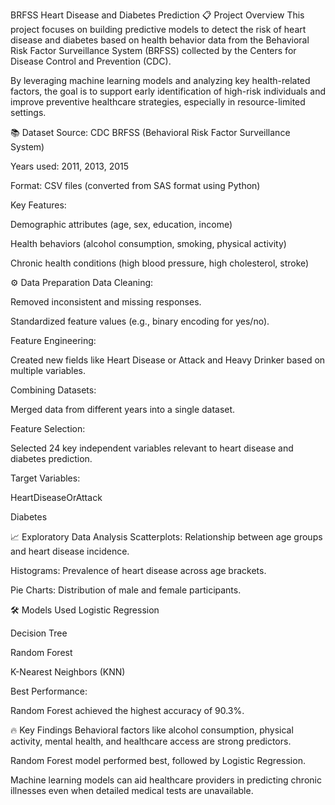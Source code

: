 BRFSS Heart Disease and Diabetes Prediction
📋 Project Overview
This project focuses on building predictive models to detect the risk of heart disease and diabetes based on health behavior data from the Behavioral Risk Factor Surveillance System (BRFSS) collected by the Centers for Disease Control and Prevention (CDC).

By leveraging machine learning models and analyzing key health-related factors, the goal is to support early identification of high-risk individuals and improve preventive healthcare strategies, especially in resource-limited settings.

📚 Dataset
Source: CDC BRFSS (Behavioral Risk Factor Surveillance System)

Years used: 2011, 2013, 2015

Format: CSV files (converted from SAS format using Python)

Key Features:

Demographic attributes (age, sex, education, income)

Health behaviors (alcohol consumption, smoking, physical activity)

Chronic health conditions (high blood pressure, high cholesterol, stroke)

⚙️ Data Preparation
Data Cleaning:

Removed inconsistent and missing responses.

Standardized feature values (e.g., binary encoding for yes/no).

Feature Engineering:

Created new fields like Heart Disease or Attack and Heavy Drinker based on multiple variables.

Combining Datasets:

Merged data from different years into a single dataset.

Feature Selection:

Selected 24 key independent variables relevant to heart disease and diabetes prediction.

Target Variables:

HeartDiseaseOrAttack

Diabetes

📈 Exploratory Data Analysis
Scatterplots: Relationship between age groups and heart disease incidence.

Histograms: Prevalence of heart disease across age brackets.

Pie Charts: Distribution of male and female participants.

🛠️ Models Used
Logistic Regression

Decision Tree

Random Forest

K-Nearest Neighbors (KNN)

Best Performance:

Random Forest achieved the highest accuracy of 90.3%.

🔥 Key Findings
Behavioral factors like alcohol consumption, physical activity, mental health, and healthcare access are strong predictors.

Random Forest model performed best, followed by Logistic Regression.

Machine learning models can aid healthcare providers in predicting chronic illnesses even when detailed medical tests are unavailable.

